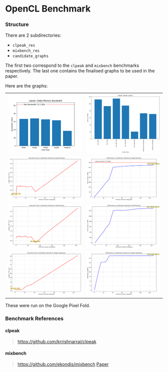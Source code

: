 # OpenCL Benchmark

### Structure
There are 2 subdirectories:
- `clpeak_res`
- `mixbench_res`
- `candidate_graphs`

The first two correspond to the `clpeak` and `mixbench` benchmarks respectively. The last one contains the finalised graphs to be used in the paper.

Here are the graphs:
<table>
  <tr>
    <td><img src="candidate_graphs/global_memory_bandwidth.png" width="400"></td>
    <td><img src="candidate_graphs/transfer_latency.png" width="400"></td>
  </tr>
  <tr>
    <td><img src="candidate_graphs/cand_single_precision_execution_time.png" width="400"></td>
    <td><img src="candidate_graphs/cand_single_precision_performance.png" width="400"></td>
  </tr>
  <tr>
    <td><img src="candidate_graphs/cand_half_precision_execution_time.png" width="400"></td>
    <td><img src="candidate_graphs/cand_half_precision_performance.png" width="400"></td>
  </tr>
  <tr>
    <td><img src="candidate_graphs/cand_integer_operations_execution_time.png" width="400"></td>
    <td><img src="candidate_graphs/cand_integer_operations_performance.png" width="400"></td>
  </tr>
</table>

These were run on the Google Pixel Fold.

### Benchmark References

#### clpeak
> https://github.com/krrishnarraj/clpeak

#### mixbench
> https://github.com/ekondis/mixbench
> [Paper](https://doi.org/10.1016/j.jpdc.2017.04.002)
